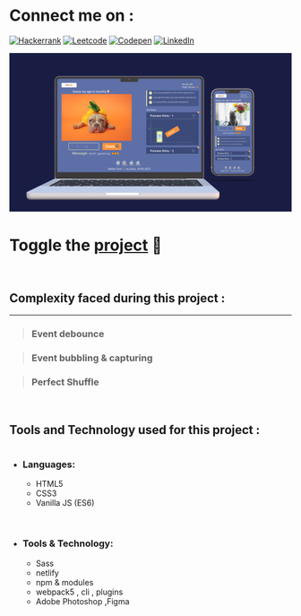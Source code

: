 # **Connect me on :**

[![Hackerrank][hackerrank-shield]][hackerrank-url]
[![Leetcode][leetcode-shield]][leetcode-url]
[![Codepen][codepen-shield]][codepen-url]
[![LinkedIn][linkedin-shield]][linkedin-url]

![project Overview,](./dist/assets/images/minimalisticMoc@HD.png)

# Toggle the [project](https://predictmyage.netlify.app/ "predict my age") 👋

<br>

## Complexity faced during this project :

---

> ### Event debounce

> ### Event bubbling & capturing

> ### Perfect Shuffle

<br>

## Tools and Technology used for this project :

#

- ### Languages:
  - HTML5
  - CSS3
  - Vanilla JS (ES6)

<br>

- ### Tools & Technology:

  - Sass
  - netlify
  - npm & modules
  - webpack5 , cli , plugins
  - Adobe Photoshop ,Figma

<!-- MARKDOWN LINKS & IMAGES -->

[hackerrank-shield]: https://img.shields.io/badge/-Hackerrank-black.svg?style=flat-square&logo=hackerrank&color=555&logoColor=white
[hackerrank-url]: https://www.hackerrank.com/_jorjis
[leetcode-shield]: https://img.shields.io/badge/-Leetcode-black.svg?style=flat-square&logo=leetcode&color=555&logoColor=white
[leetcode-url]: https://leetcode.com/_jorjis/
[codepen-shield]: https://img.shields.io/badge/-Codepen-black.svg?style=flat-square&logo=codepen&color=555&logoColor=white
[codepen-url]: https://codepen.io/jorjis
[linkedin-shield]: https://img.shields.io/badge/-LinkedIn-black.svg?style=flat-square&logo=linkedin&colorB=555
[linkedin-url]: https://www.linkedin.com/in/jorjis-hasan-4163a81a4/
